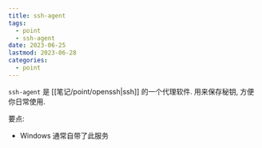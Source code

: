 ```yaml
---
title: ssh-agent
tags:
  - point
  - ssh-agent
date: 2023-06-25
lastmod: 2023-06-28
categories:
  - point
---
```


`ssh-agent` 是 [[笔记/point/openssh|ssh]] 的一个代理软件. 用来保存秘钥, 方便你日常使用.

要点:

- Windows 通常自带了此服务
